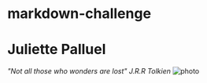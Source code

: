 # markdown-challenge
# Juliette Palluel
*"Not all those who wonders are lost" J.R.R Tolkien*
![photo](IMG_20200217_120910.jpg)




